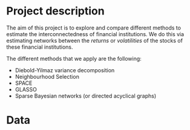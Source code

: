 # Project description
The aim of this project is to explore and compare different methods to estimate the interconnectedness of financial institutions. We do this via estimating networks between the *returns* or *volatilities* of the stocks of these financial institutions.

The different methods that we apply are the following:
* Diebold-Yilmaz variance decomposition
* Neighbourhood Selection
* SPACE
* GLASSO
* Sparse Bayesian networks (or directed acyclical graphs)


# Data
